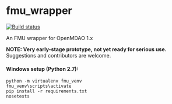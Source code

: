 # fmu_wrapper
[![Build status](https://ci.appveyor.com/api/projects/status/usce9x897xurq3oa?svg=true)](https://ci.appveyor.com/project/Metamorph/fmu-wrapper/)

An FMU wrapper for OpenMDAO 1.x

**NOTE: Very early-stage prototype, not yet ready for serious use.**
Suggestions and contributors are welcome.

#### Windows setup (Python 2.7):

    python -m virtualenv fmu_venv
    fmu_venv\scripts\activate
    pip install -r requirements.txt
    nosetests
